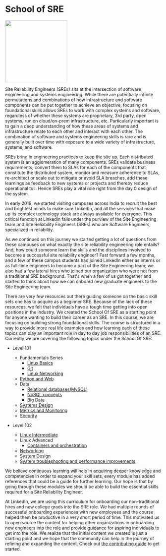# School of SRE

<img src="img/sos.png" width=200 >

Site Reliability Engineers (SREs)  sits at the intersection of software engineering and systems engineering. While there are potentially infinite permutations and combinations of how infrastructure and software components can be put together to achieve an objective, focusing on foundational skills allows SREs to work with complex systems and software, regardless of whether these systems are proprietary, 3rd party, open systems, run on cloud/on-prem infrastructure, etc. Particularly important is to gain a deep understanding of how these areas of systems and infrastructure relate to each other and interact with each other. The combination of software and systems engineering skills is rare and is generally built over time with exposure to a wide variety of infrastructure, systems, and software. 

SREs bring in engineering practices to keep the site up. Each distributed system is an agglomeration of many components. SREs validate business requirements, convert them to SLAs for each of the components that constitute the distributed system, monitor and measure adherence to SLAs, re-architect or scale out to mitigate or avoid SLA breaches, add these learnings as feedback to new systems or projects and thereby reduce operational toil. Hence SREs play a vital role right from the day 0 design of the system. 

In early 2019, we started visiting campuses across India to recruit the best and brightest minds to make sure LinkedIn, and all the services that make up its complex technology stack are always available for everyone. This critical function at LinkedIn falls under the purview of the Site Engineering team and Site Reliability Engineers (SREs) who are Software Engineers, specialized in reliability. 

As we continued on this journey we started getting a lot of questions from these campuses on what exactly the site reliability engineering role entails? And, how could someone learn the skills and the disciplines involved to become a successful site reliability engineer? Fast forward a few months, and a few of these campus students had joined LinkedIn either as interns or as full-time engineers to become a part of the Site Engineering team; we also had a few lateral hires who joined our organization who were not from a traditional SRE background. That's when a few of us got together and started to think about how we can onboard new graduate engineers to the Site Engineering team.

There are very few resources out there guiding someone on the basic skill sets one has to acquire as a beginner SRE. Because of the lack of these resources, we felt that individuals have a tough time getting into open positions in the industry. We created the School Of SRE as a starting point for anyone wanting to build their career as an SRE.
In this course, we are focusing on building strong foundational skills. The course is structured in a way to provide more real life examples and how learning each of these topics can play an important role in day to day job responsibilities of an SRE. Currently we are covering the following topics under the School Of SRE:
 
-   Level 101
    -   Fundamentals Series
        -   [Linux Basics](https://linkedin.github.io/school-of-sre/level101/linux_basics/intro/)
        -   [Git](https://linkedin.github.io/school-of-sre/level101/git/git-basics/)
        -   [Linux Networking](https://linkedin.github.io/school-of-sre/level101/linux_networking/intro/)
    -   [Python and Web](https://linkedin.github.io/school-of-sre/level101/python_web/intro/)
    -   Data
        - [Relational databases(MySQL)](https://linkedin.github.io/school-of-sre/level101/databases_sql/intro/)
        -   [NoSQL concepts](https://linkedin.github.io/school-of-sre/level101/databases_nosql/intro/)
        -   [Big Data](https://linkedin.github.io/school-of-sre/level101/big_data/intro/)
    -   [Systems Design](https://linkedin.github.io/school-of-sre/level101/systems_design/intro/)
    -   [Metrics and Monitoring](https://linkedin.github.io/school-of-sre/level101/metrics_and_monitoring/introduction/)
    -   [Security](https://linkedin.github.io/school-of-sre/level101/security/intro/)

-   Level 102
    -   [Linux Intermediate](https://linkedin.github.io/school-of-sre/level102/linux_intermediate/introduction/)
    -   Linux Advanced
        -   [Containers and orchestration](https://linkedin.github.io/school-of-sre/level102/containerization_and_orchestration/intro/)
    -   [Networking](https://linkedin.github.io/school-of-sre/level102/networking/introduction/)
    -   [System Design](https://linkedin.github.io/school-of-sre/level102/system_design/intro/)
    -   [System troubleshooting and performance improvements](https://linkedin.github.io/school-of-sre/level102/system_troubleshooting_and_performance/introduction/) 

We believe continuous learning will help in acquiring deeper knowledge and competencies in order to expand your skill sets, every module has added references that could be a guide for further learning. Our hope is that by going through these modules we should be able to build the essential skills required for a Site Reliability Engineer.

At LinkedIn, we are using this curriculum for onboarding our non-traditional hires and new college grads into the SRE role. We had multiple rounds of successful onboarding experiences with new employees and the course helped them be productive in a very short period of time. This motivated us to open source the content for helping other organizations in onboarding new engineers into the role and provide guidance for aspiring individuals to get into the role. We realize that the initial content we created is just a starting point and we hope that the community can help in the journey of refining and expanding the content. Check out [the contributing guide](./CONTRIBUTING.md) to get started.
